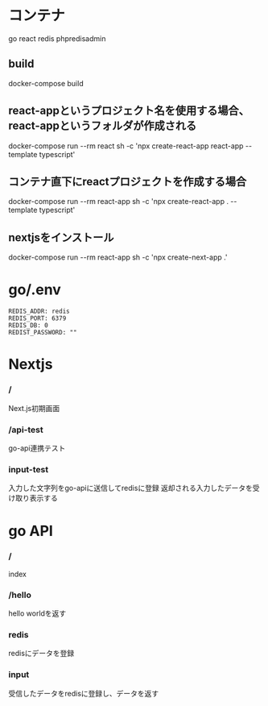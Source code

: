 # コンテナ
go
react
redis
phpredisadmin

## build
docker-compose build

## react-appというプロジェクト名を使用する場合、react-appというフォルダが作成される
docker-compose run --rm react sh -c 'npx create-react-app react-app --template typescript'

## コンテナ直下にreactプロジェクトを作成する場合
docker-compose run --rm react-app sh -c 'npx create-react-app . --template typescript'

## nextjsをインストール
docker-compose run --rm react-app sh -c 'npx create-next-app .'

# go/.env
```
REDIS_ADDR: redis
REDIS_PORT: 6379
REDIS_DB: 0
REDIST_PASSWORD: ""
```

# Nextjs
### / 
Next.js初期画面

### /api-test
go-api連携テスト

### input-test
入力した文字列をgo-apiに送信してredisに登録
返却される入力したデータを受け取り表示する

# go API
### / 
index

### /hello
hello worldを返す

### redis
redisにデータを登録

### input
受信したデータをredisに登録し、データを返す
